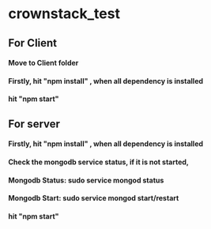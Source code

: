 # crownstack_test

## For Client

#### Move to Client folder
#### Firstly, hit "npm install" , when all dependency is installed
#### hit "npm start"


## For server
#### Firstly, hit "npm install" , when all dependency is installed
#### Check the mongodb service status, if it is not started,
#### Mongodb Status: sudo service mongod status
#### Mongodb Start: sudo service mongod start/restart
#### hit "npm start"

